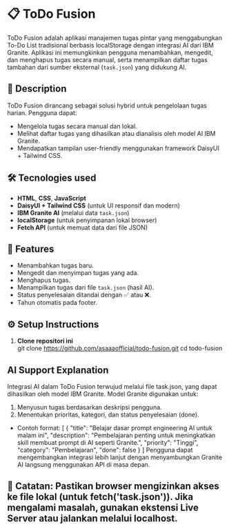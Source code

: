 # 📋 ToDo Fusion
ToDo Fusion adalah aplikasi manajemen tugas pintar yang menggabungkan To-Do List tradisional berbasis localStorage dengan integrasi AI dari IBM Granite. Aplikasi ini memungkinkan pengguna menambahkan, mengedit, dan menghapus tugas secara manual, serta menampilkan daftar tugas tambahan dari sumber eksternal (`task.json`) yang didukung AI.

## 🚀 Description
ToDo Fusion dirancang sebagai solusi hybrid untuk pengelolaan tugas harian. Pengguna dapat:
- Mengelola tugas secara manual dan lokal.
- Melihat daftar tugas yang dihasilkan atau dianalisis oleh model AI IBM Granite.
- Mendapatkan tampilan user-friendly menggunakan framework DaisyUI + Tailwind CSS.

## 🛠️ Tecnologies used
- **HTML**, **CSS**, **JavaScript**
- **DaisyUI + Tailwind CSS** (untuk UI responsif dan modern)
- **IBM Granite AI** (melalui data `task.json`)
- **localStorage** (untuk penyimpanan lokal browser)
- **Fetch API** (untuk memuat data dari file JSON)

## 🌟 Features
- Menambahkan tugas baru.
- Mengedit dan menyimpan tugas yang ada.
- Menghapus tugas.
- Menampilkan tugas dari file `task.json` (hasil AI).
- Status penyelesaian ditandai dengan ✅ atau ❌.
- Tahun otomatis pada footer.

## ⚙️ Setup Instructions
1. **Clone repositori ini**  
   git clone https://github.com/asaaaofficial/todo-fusion.git
   cd todo-fusion

## AI Support Explanation
Integrasi AI dalam ToDo Fusion terwujud melalui file task.json, yang dapat dihasilkan oleh model IBM Granite. Model Granite digunakan untuk:
1. Menyusun tugas berdasarkan deskripsi pengguna.
2. Menentukan prioritas, kategori, dan status penyelesaian (done).

- Contoh format:
[
  {
        "title": "Belajar dasar prompt engineering AI untuk malam ini",
        "description": "Pembelajaran penting untuk meningkatkan skill membuat prompt di AI seperti Granite.",
        "priority": "Tinggi",
        "category": "Pembelajaran",
        "done": false
    }
]
Pengguna dapat mengembangkan integrasi lebih lanjut dengan menyambungkan Granite AI langsung menggunakan API di masa depan.

## 📌 Catatan: Pastikan browser mengizinkan akses ke file lokal (untuk fetch('task.json')). Jika mengalami masalah, gunakan ekstensi Live Server atau jalankan melalui localhost.